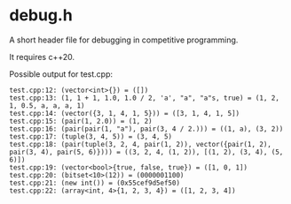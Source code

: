 # debug.h
A short header file for debugging in competitive programming.

It requires c++20.

Possible output for test.cpp:
```
test.cpp:12: (vector<int>{}) = ([])
test.cpp:13: (1, 1 + 1, 1.0, 1.0 / 2, 'a', "a", "a"s, true) = (1, 2, 1, 0.5, a, a, a, 1)
test.cpp:14: (vector({3, 1, 4, 1, 5})) = ([3, 1, 4, 1, 5])
test.cpp:15: (pair(1, 2.0)) = (1, 2)
test.cpp:16: (pair(pair(1, "a"), pair(3, 4 / 2.))) = ((1, a), (3, 2))
test.cpp:17: (tuple(3, 4, 5)) = (3, 4, 5)
test.cpp:18: (pair(tuple(3, 2, 4, pair(1, 2)), vector({pair(1, 2), pair(3, 4), pair(5, 6)}))) = ((3, 2, 4, (1, 2)), [(1, 2), (3, 4), (5, 6)])
test.cpp:19: (vector<bool>{true, false, true}) = ([1, 0, 1])
test.cpp:20: (bitset<10>(12)) = (0000001100)
test.cpp:21: (new int()) = (0x55cef9d5ef50)
test.cpp:22: (array<int, 4>{1, 2, 3, 4}) = ([1, 2, 3, 4])
```
